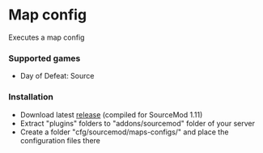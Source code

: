 # Map config

Executes a map config

### Supported games

- Day of Defeat: Source  

### Installation

- Download latest [release](https://github.com/kalbmar/map-config/releases) (compiled for SourceMod 1.11)  
- Extract "plugins" folders to "addons/sourcemod" folder of your server
- Create a folder "cfg/sourcemod/maps-configs/" and place the configuration files there